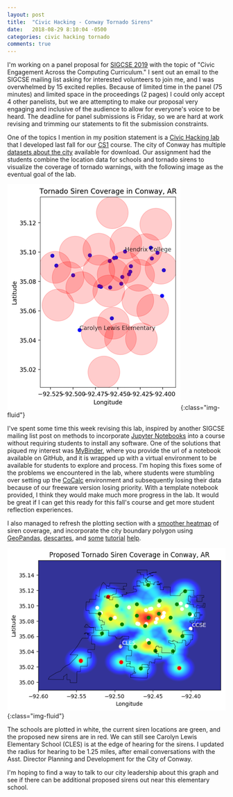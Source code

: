 ```yaml
---
layout: post
title:  "Civic Hacking - Conway Tornado Sirens"
date:   2018-08-29 8:10:04 -0500
categories: civic hacking tornado 
comments: true
---
```


I'm working on a panel proposal for [SIGCSE 2019](https://sigcse2019.sigcse.org/)
with the topic of "Civic Engagement Across the Computing Curriculum."  I sent out 
an email to the SIGCSE mailing list asking for interested volunteers to join me, and I was
overwhelmed by 15 excited replies. Because of limited time in the panel (75 minutes) 
and limited space in the proceedings (2 pages) I could only accept 4 other panelists,
but we are attempting to make our proposal very engaging and inclusive of the audience
to allow for everyone's voice to be heard. The deadline for panel submissions is Friday,
so we are hard at work revising and trimming our statements to fit the submission constraints.

One of the topics I mention in my position statement is a [Civic Hacking
lab](http://mgoadric.github.io/csci150/labs/lab13.html) that I developed 
last fall for our [CS1](http://mgoadric.github.io/csci150) course. The city of Conway
has multiple [datasets about the city](http://data-conwayargis.opendata.arcgis.com/) 
available for download. Our assignment had the students combine the location data 
for schools and tornado sirens to visualize the coverage of tornado warnings, with the
following image as the eventual goal of the lab.

![Tornado Sirens](/assets/cocalcscatterfinal.png){:class="img-fluid"}

I've spent some time this week revising this lab, inspired by another SIGCSE mailing 
list post on methods to incorporate [Jupyter Notebooks](http://jupyter.org/) 
into a course without requiring students to install any software. One of the solutions that 
piqued my interest was [MyBinder](https://mybinder.org/), where you provide the url of 
a notebook available on GitHub, and it is wrapped up with a virtual environment 
to be available for students to explore and process. I'm hoping this fixes some of
the problems we encountered in the lab, where students were stumbling over 
setting up the [CoCalc](https://cocalc.com/app) environment and subsequently losing 
their data because of our freeware version losing priority. With a template notebook 
provided, I think they would make much more progress in the lab. It would be great if I 
can get this ready for this fall's course and get more student reflection
experiences.

I also managed to 
refresh the plotting section with a [smoother heatmap](https://stackoverflow.com/questions/10958835/matplotlib-color-gradient-in-patches)
of siren coverage, and incorporate the city boundary polygon using [GeoPandas](http://geopandas.org/),
[descartes](https://pypi.org/project/descartes/), 
and [some](http://darribas.org/gds15/content/labs/lab_03.html)
[tutorial](https://stackoverflow.com/questions/47847252/how-do-i-set-matplotlib-plot-to-no-fill)
[help](http://www.acgeospatial.co.uk/geopandas-shapefiles-jupyter/).

![Proposed Tornado Sirens](/assets/proposed_heatmap_coverage.png){:class="img-fluid"}

The schools are plotted in white, the current siren locations are green, and the proposed 
new sirens are in red. We can still see Carolyn Lewis Elementary School (CLES) is at the
edge of hearing for the sirens. I updated the radius for hearing to be 1.25 miles, after 
email conversations with the Asst. Director Planning and Development for the City of Conway.

I'm hoping to find a way to talk to our city leadership about this graph and see if there
can be additional proposed sirens out near this elementary school.